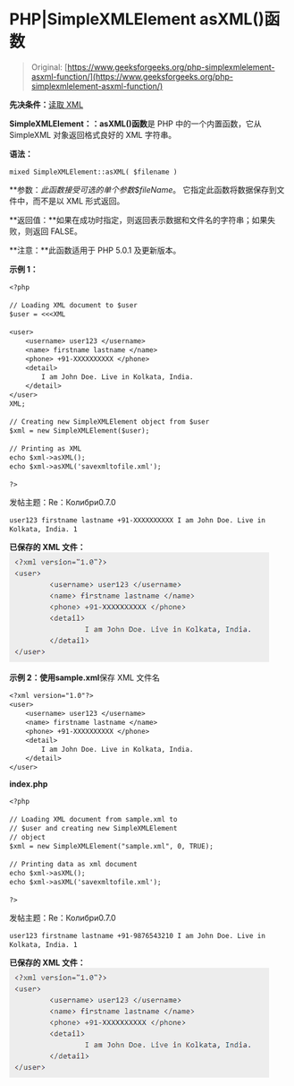 # PHP|SimpleXMLElement asXML()函数

> Original: [https://www.geeksforgeeks.org/php-simplexmlelement-asxml-function/](https://www.geeksforgeeks.org/php-simplexmlelement-asxml-function/)

**先决条件：**[读取 XML](https://www.geeksforgeeks.org/xml-basics/)

**SimpleXMLElement：：asXML()函数**是 PHP 中的一个内置函数，它从 SimpleXML 对象返回格式良好的 XML 字符串。

**语法：**

```
mixed SimpleXMLElement::asXML( $filename )
```

**参数：**此函数接受可选的单个参数*$fileName*。 它指定此函数将数据保存到文件中，而不是以 XML 形式返回。

**返回值：**如果在成功时指定，则返回表示数据和文件名的字符串；如果失败，则返回 FALSE。

**注意：**此函数适用于 PHP 5.0.1 及更新版本。

**示例 1：**

```
<?php

// Loading XML document to $user
$user = <<<XML

<user>
    <username> user123 </username>
    <name> firstname lastname </name>
    <phone> +91-XXXXXXXXXX </phone>
    <detail> 
        I am John Doe. Live in Kolkata, India.
    </detail>
</user>
XML;

// Creating new SimpleXMLElement object from $user
$xml = new SimpleXMLElement($user);

// Printing as XML
echo $xml->asXML();
echo $xml->asXML('savexmltofile.xml');

?>
```

发帖主题：Re：Колибри0.7.0

```
user123 firstname lastname +91-XXXXXXXXXX I am John Doe. Live in Kolkata, India. 1
```

**已保存的 XML 文件：**
![](img/bf3157f162d2d3fecade6373d3973b5d.png)

**示例 2：**使用**sample.xml**保存 XML 文件名

```
<?xml version="1.0"?>
<user>
    <username> user123 </username>
    <name> firstname lastname </name>
    <phone> +91-XXXXXXXXXX </phone>
    <detail> 
        I am John Doe. Live in Kolkata, India.
    </detail>
</user>
```

**index.php**

```
<?php

// Loading XML document from sample.xml to
// $user and creating new SimpleXMLElement
// object
$xml = new SimpleXMLElement("sample.xml", 0, TRUE);

// Printing data as xml document
echo $xml->asXML();
echo $xml->asXML('savexmltofile.xml');

?>
```

发帖主题：Re：Колибри0.7.0

```
user123 firstname lastname +91-9876543210 I am John Doe. Live in Kolkata, India. 1
```

**已保存的 XML 文件：**
![](img/bf3157f162d2d3fecade6373d3973b5d.png)